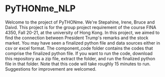 # PyTHONme_NLP
Welcome to the project of PyTHONme. We're Stepahine, Irene, Bruce and Daivd.
This project is for the group project requirement of the course FINA 4350, Fall 20-21, at the university of Hong Kong.
In this project, we aimed to find the connection between President Trump's remarks and the stock market.
You may have seen a finalized python file and data sources either in csv or excel format.
The component_code folder contains the codes that comprise the finalized python file.
If you want to run the code, download this repository as a zip file, extract the folder, and run the finalized python file in that folder.
Note that this code will take roughly 15 minutes to run.
Suggestions for improvement are welcomed.
